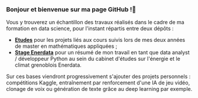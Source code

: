 ### Bonjour et bienvenue sur ma page GitHub !👋

Vous y trouverez un échantillon des travaux réalisés dans le cadre de ma formation en data science, pour l'instant répartis entre deux dépôts :
- [__Etudes__](https://github.com/Tim-De-Decker/Etudes) pour les projets liés aux cours suivis lors de mes deux années de master en mathématiques appliquées ;
- [__Stage Enerdata__](https://github.com/Tim-De-Decker/Stage_Enerdata) pour un résumé de mon travail en tant que data analyst / développeur Python au sein du cabinet d'études sur l'énergie et le climat grenoblois Enerdata.

Sur ces bases viendront progressivement s'ajouter des projets personnels : compétitions Kaggle, entraînement par renforcement d'une IA de jeu vidéo, clonage de voix ou génération de texte grâce au deep learning par exemple.
